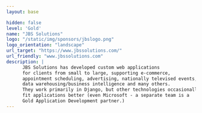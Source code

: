 ```yaml
---
layout: base

hidden: false
level: 'Gold'
name: "JBS Solutions"
logo: "/static/img/sponsors/jbslogo.png"
logo_orientation: "landscape"
url_target: "https://www.jbssolutions.com/"
url_friendly: "www.jbssolutions.com"
description: |
      JBS Solutions has developed custom web applications
      for clients from small to large, supporting e-commerce,
      appointment scheduling, advertising, nationally televised events,
      data warehousing/business intelligence and many others.
      They work primarily in Django, but other technologies occasionally
      fit applications better (even Microsoft - a separate team is a
      Gold Application Development partner.)
---
```

